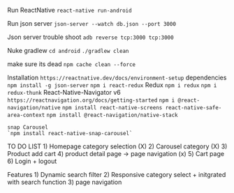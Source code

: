 
Run ReactNative 
    `react-native run-android`

Run json server 
    `json-server --watch db.json --port 3000`

Json server trouble shoot
    `adb reverse tcp:3000 tcp:3000`

Nuke gradlew
    ` cd android `
    `./gradlew clean`

make sure its dead
`npm cache clean --force`


Installation
    `https://reactnative.dev/docs/environment-setup`
dependencies
    `npm install -g json-server`
    `npm i react-redux`
    Redux
    `npm i redux`
    `npm i redux-thunk`
    React-Native-Navigator v6 `https://reactnavigation.org/docs/getting-started`
    `npm i @react-navigation/native`
    `npm install react-native-screens react-native-safe-area-context`
    <!-- `npm install @react-navigation/stack` -->
    `npm install @react-navigation/native-stack`
    

    snap Carousel 
    `npm install react-native-snap-carousel`


TO DO LIST
    1) Homepage category selection (X)
    2) Carousel category (X)
    3) Product add cart 
    4) product detail page -> page navigation (x)
    5) Cart page 
    6) Login + logout

Features 
    1) Dynamic search filter
    2) Responsive category select + initgrated with search function 
    3) page navigation
